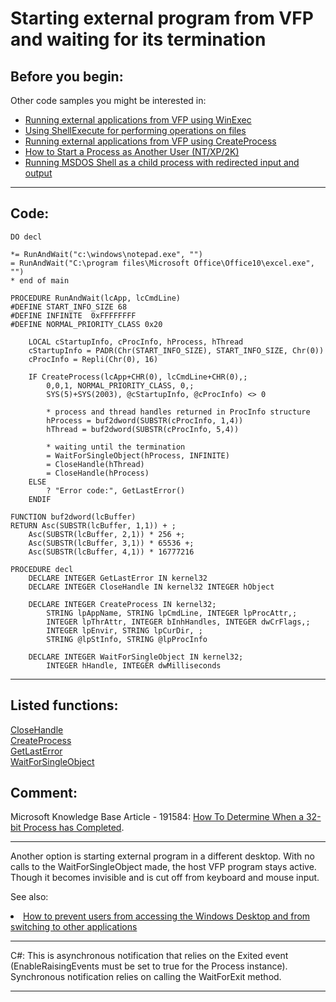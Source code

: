 <link rel="stylesheet" type="text/css" href="../css/win32api.css">  
<link rel="stylesheet" href="https://cdnjs.cloudflare.com/ajax/libs/font-awesome/4.7.0/css/font-awesome.min.css">

# Starting external program from VFP and waiting for its termination

## Before you begin:
Other code samples you might be interested in:  
* [Running external applications from VFP using WinExec](sample_002.md)  
* [Using ShellExecute for performing operations on files](sample_093.md)  
* [Running external applications from VFP using CreateProcess](sample_003.md)  
* [How to Start a Process as Another User (NT/XP/2K)](sample_426.md)  
* [Running MSDOS Shell as a child process with redirected input and output](sample_477.md)  

  
***  


## Code:
```foxpro  
DO decl

*= RunAndWait("c:\windows\notepad.exe", "")
= RunAndWait("C:\program files\Microsoft Office\Office10\excel.exe", "")
* end of main

PROCEDURE RunAndWait(lcApp, lcCmdLine)
#DEFINE START_INFO_SIZE 68
#DEFINE INFINITE  0xFFFFFFFF
#DEFINE NORMAL_PRIORITY_CLASS 0x20

	LOCAL cStartupInfo, cProcInfo, hProcess, hThread
	cStartupInfo = PADR(Chr(START_INFO_SIZE), START_INFO_SIZE, Chr(0))
	cProcInfo = Repli(Chr(0), 16)

	IF CreateProcess(lcApp+CHR(0), lcCmdLine+CHR(0),;
		0,0,1, NORMAL_PRIORITY_CLASS, 0,;
		SYS(5)+SYS(2003), @cStartupInfo, @cProcInfo) <> 0

		* process and thread handles returned in ProcInfo structure
		hProcess = buf2dword(SUBSTR(cProcInfo, 1,4))
		hThread = buf2dword(SUBSTR(cProcInfo, 5,4))

		* waiting until the termination
		= WaitForSingleObject(hProcess, INFINITE)
	    = CloseHandle(hThread)
	    = CloseHandle(hProcess)
	ELSE
		? "Error code:", GetLastError()
	ENDIF

FUNCTION buf2dword(lcBuffer)
RETURN Asc(SUBSTR(lcBuffer, 1,1)) + ;
	Asc(SUBSTR(lcBuffer, 2,1)) * 256 +;
	Asc(SUBSTR(lcBuffer, 3,1)) * 65536 +;
	Asc(SUBSTR(lcBuffer, 4,1)) * 16777216

PROCEDURE decl
	DECLARE INTEGER GetLastError IN kernel32
	DECLARE INTEGER CloseHandle IN kernel32 INTEGER hObject

	DECLARE INTEGER CreateProcess IN kernel32;
		STRING lpAppName, STRING lpCmdLine, INTEGER lpProcAttr,;
		INTEGER lpThrAttr, INTEGER bInhHandles, INTEGER dwCrFlags,;
		INTEGER lpEnvir, STRING lpCurDir, ;
		STRING @lpStInfo, STRING @lpProcInfo

	DECLARE INTEGER WaitForSingleObject IN kernel32;
		INTEGER hHandle, INTEGER dwMilliseconds  
```  
***  


## Listed functions:
[CloseHandle](../libraries/kernel32/CloseHandle.md)  
[CreateProcess](../libraries/kernel32/CreateProcess.md)  
[GetLastError](../libraries/kernel32/GetLastError.md)  
[WaitForSingleObject](../libraries/kernel32/WaitForSingleObject.md)  

## Comment:
Microsoft Knowledge Base Article - 191584: <a href="http://support.microsoft.com/default.aspx?scid=http://support.microsoft.com:80/support/kb/articles/Q191/5/84.asp&NoWebContent=1">How To Determine When a 32-bit Process has Completed</a>.  
  
* * *  
Another option is starting external program in a different desktop. With no calls to the WaitForSingleObject made, the host VFP program stays active. Though it becomes invisible and is cut off from keyboard and mouse input.  
  
See also:  
<LI><a href="?example=492">How to prevent users from accessing the Windows Desktop and from switching to other applications</a>  
  
* * *  
C#:  This is asynchronous notification that relies on the Exited event (EnableRaisingEvents must be set to true for the Process instance). Synchronous notification relies on calling the WaitForExit method.  
  
***  

